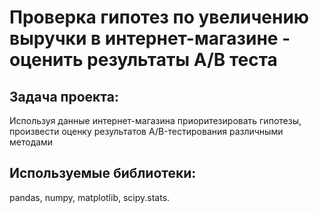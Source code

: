 # Проверка гипотез по увеличению выручки в интернет-магазине - оценить результаты А/В теста
## Задача проекта:
Используя данные интернет-магазина приоритезировать гипотезы, произвести оценку результатов A/B-тестирования различными методами
## Используемые библиотеки: 
pandas, numpy, matplotlib, scipy.stats.

